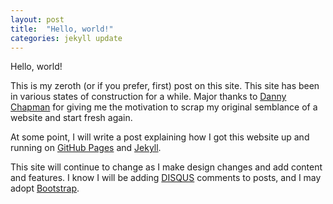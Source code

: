 ```yaml
---
layout: post
title:  "Hello, world!"
categories: jekyll update
---
```


Hello, world!

This is my zeroth (or if you prefer, first) post on this site. This site has been in various states of construction for a while. Major thanks to [Danny Chapman][] for giving me the motivation to scrap my original semblance of a website and start fresh again.

At some point, I will write a post explaining how I got this website up and running on [GitHub Pages][] and [Jekyll][].

This site will continue to change as I make design changes and add content and features. I know I will be adding [DISQUS][] comments to posts, and I may adopt [Bootstrap][].


[Danny Chapman]: http://dannychapman.com/
[GitHub Pages]: https://pages.github.com/
[Jekyll]: http://jekyllrb.com/
[DISQUS]: https://disqus.com/websites/
[Bootstrap]: http://getbootstrap.com/